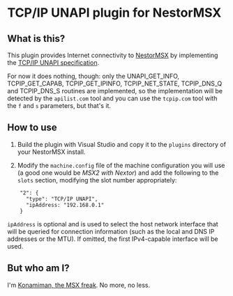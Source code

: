 # TCP/IP UNAPI plugin for NestorMSX #


## What is this? ##

This plugin provides Internet connectivity to [NestorMSX](http://github.com/konamiman/NestorMSX) by implementing the [TCP/IP UNAPI specification](http://www.konamiman.com/msx/msx-e.html#unapi).

For now it does nothing, though: only the UNAPI_GET_INFO, TCPIP_GET_CAPAB, TCPIP_GET_IPINFO, TCPIP_NET_STATE, TCPIP_DNS_Q and TCPIP_DNS_S routines are implemented, so the implementation will be detected by the `apilist.com` tool and you can use the `tcpip.com` tool with the `f` and `s` parameters, but that's it.


## How to use ##

1. Build the plugin with Visual Studio and copy it to the `plugins` directory of your NestorMSX install.

2. Modify the `machine.config` file of the machine configuration you will use (a good one would be _MSX2 with Nextor_) and add the following to the `slots` section, modifying the slot number appropriately:

```
    "2": {
      "type": "TCP/IP UNAPI",
      "ipAddress: "192.168.0.1"
    }
```

`ipAddress` is optional and is used to select the host network interface that will be queried for connection information (such as the local and DNS IP addresses or the MTU). If omitted, the first IPv4-capable interface will be used.

## But who am I? ##

I'm [Konamiman, the MSX freak](http://www.konamiman.com). No more, no less.